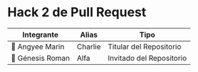 # Hack 2 de Pull Request
                    
| Integrante  | Alias | Tipo
| ------------- | ------------- | ------------- |
| 👷 Angyee Marin  | Charlie | Titular del Repositorio |
| 🔧 Génesis Roman | Alfa | Invitado del Repositorio |